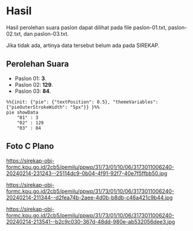 # Hasil

Hasil perolehan suara paslon dapat dilihat pada file paslon-01.txt, paslon-02.txt, dan paslon-03.txt.

Jika tidak ada, artinya data tersebut belum ada pada SIREKAP.

## Perolehan Suara

 * Paslon 01: **3**.
 * Paslon 02: **129**.
 * Paslon 03: **84**.

```mermaid
%%{init: {"pie": {"textPosition": 0.5}, "themeVariables": {"pieOuterStrokeWidth": "5px"}} }%%
pie showData
    "01" : 3
    "02" : 129
    "03" : 84
```
## Foto C Plano

https://sirekap-obj-formc.kpu.go.id/2cb5/pemilu/ppwp/31/73/01/10/06/3173011006240-20240214-231243--25114dc9-0b04-4f91-92f7-40e7f5ffbb50.jpg

https://sirekap-obj-formc.kpu.go.id/2cb5/pemilu/ppwp/31/73/01/10/06/3173011006240-20240214-211344--d2fea74b-2aee-4d0b-b8db-c46a421c9b44.jpg

https://sirekap-obj-formc.kpu.go.id/2cb5/pemilu/ppwp/31/73/01/10/06/3173011006240-20240214-213541--b2c9c030-367d-48dd-980e-ab532056dee3.jpg
